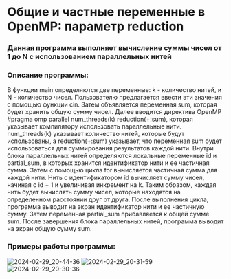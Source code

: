 # Общие и частные переменные в OpenMP: параметр reduction
### Данная программа выполняет вычисление суммы чисел от 1 до N с использованием параллельных нитей
### Описание программы:
В функции main определяются две переменные: k - количество нитей, и N - количество чисел. Пользователю предлагается ввести эти значения с помощью функции cin.
Затем объявляется переменная sum, которая будет хранить общую сумму чисел.
Далее вводится директива OpenMP #pragma omp parallel num_threads(k) reduction(+:sum), которая указывает компилятору использовать параллельные нити. num_threads(k) указывает количество нитей, которые будут использованы, а reduction(+:sum) указывает, что переменная sum будет использоваться для суммирования результатов каждой нити.
Внутри блока параллельных нитей определяются локальные переменные id и partial_sum, в которых хранится идентификатор нити и ее частичная сумма.
Затем с помощью цикла for вычисляется частичная сумма для каждой нити. Нить с идентификатором id вычисляет сумму чисел, начиная с id + 1 и увеличивая инкремент на k. Таким образом, каждая нить будет вычислять сумму чисел, которые находятся на определенном расстоянии друг от друга.
После выполнения цикла, программа выводит на экран идентификатор нити и ее частичную сумму. Затем переменная partial_sum прибавляется к общей сумме sum.
После завершения блока параллельных нитей, программа выводит на экран общую сумму sum.
### Примеры работы программы:
![2024-02-29_20-44-36](https://github.com/vantedi/fpc_practice_1/assets/82594287/45a11ed9-6ef4-43ec-9d5f-f54245309203)
![2024-02-29_20-31-59](https://github.com/vantedi/fpc_practice_1/assets/82594287/464696e7-e0e7-48c9-b110-0064659a1be2)
![2024-02-29_20-30-36](https://github.com/vantedi/fpc_practice_1/assets/82594287/80557395-fb3e-4a78-9516-67f77241b151)


